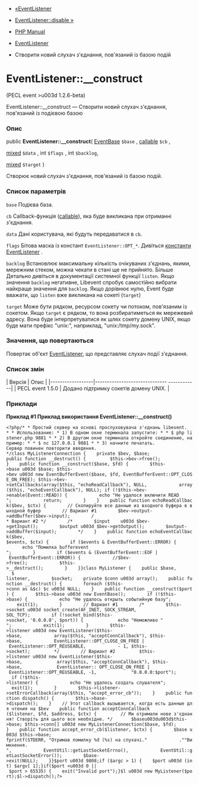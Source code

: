 - [«EventListener](class.eventlistener.md)
- [EventListener::disable »](eventlistener.disable.md)

- [PHP Manual](index.md)
- [EventListener](class.eventlistener.md)
- Створити новий слухач з'єднання, пов'язаний із базою подій

# EventListener::\_\_construct

(PECL event \>u003d 1.2.6-beta)

EventListener::\_\_construct — Створити новий слухач з'єднання,
пов'язаний із подієвою базою

### Опис

public **EventListener::\_\_construct**(
[EventBase](class.eventbase.md) `$base` ,
[callable](language.types.callable.md) `$cb` ,

[mixed](language.types.declarations.md#language.types.declarations.mixed)
`$data` ,
int `$flags` ,
int `$backlog`,

[mixed](language.types.declarations.md#language.types.declarations.mixed)
`$target`
)

Створює новий слухач з'єднання, пов'язаний із базою подій.

### Список параметрів

`base`
Подієва база.

`cb`
Callback-функція ([callable](language.types.callable.md)), яка
буде викликана при отриманні з'єднання.

`data`
Дані користувача, які будуть передаватися в `cb`.

`flags`
Бітова маска із констант `EventListener::OPT_*`. Дивіться [константи EventListener](class.eventlistener.md#eventlistener.constants) .

`backlog`
Встановлює максимальну кількість очікуваних з'єднань, якими,
мережним стеком, можна чекати в стані ще не прийнято. Більше
Детально дивіться в документації системної функції `listen`. Якщо
значення `backlog` негативне, Libevent спробує самостійно
вибрати найкраще значення для `backlog`. Якщо дорівнює нулю, Event буде
вважати, що `listen` вже викликана на сокеті (`target`)

`target`
Може бути рядком, ресурсом сокету чи потоком, пов'язаним із сокетом.
Якщо `target` є рядком, то вона розбиратиметься як мережевий
адресу. Вона буде інтерпретуватися як шлях сокету домену UNIX, якщо
буде мати префікс "unix:", наприклад, "unix:/tmp/my.sock".

### Значення, що повертаються

Повертає об'єкт [EventListener](class.eventlistener.md),
що представляє слухач події з'єднання.

### Список змін

| Версія | Опис |
|------------------|------------------------------ ------------|
| PECL event 1.5.0 | Додано підтримку сокетів домену UNIX. |

### Приклади

**Приклад #1 Приклад використання **EventListener::\_\_construct()****

` <?php/* * Простий сервер на основі прослуховувача з'єднань libevent. * * Использование: * 1) В одном окне терминала запустите: * * $ php listener.php 9881 * * 2) В другом окне терминала откройте соединение, например: * * $ nc 127.0.0.1 9881 * * 3) начните печатать. Сервер повинен повторити введення. */class MyListenerConnection {    private $bev, $base; public function __destruct() {         $this->bev->free(); }    public function __construct($base, $fd) {        $this->base u003d $base; $this->bev u003d new EventBufferEvent($base, $fd, EventBufferEvent::OPT_CLOSE_ON_FREE); $this->bev->setCallbacks(array($this, "echoReadCallback"), NULL,            array($this, "echoEventCallback"), NULL); if (!$this->bev->enable(Event::READ)) {            echo "Не удалося включити READ
";            return;        }    }    public function echoReadCallback($bev, $ctx) {        // Скопируйте все данные из входного буфера в выходной буфер        // Вариант #1        $bev->output->addBuffer($bev->input);        / * Вариант #2 */        /*        $input    u003d $bev->getInput();        $output u003d $bev->getOutput();        $output->addBuffer($input);        */    }    public function echoEventCallback($bev, $events, $ctx) {        if ($events & EventBufferEvent::ERROR) {            echo "Помилка bufferevent
";        }        if ($events & (EventBufferEvent::EOF | EventBufferEvent::ERROR)) {            //$bev->free();            $this->__destruct();        }    }}class MyListener {    public $base,        $ listener,        $socket;    private $conn u003d array();    public function __destruct() {        foreach ($this->conn as &$c) $c u003d NULL;    }    public function __construct($port) {        $this->base u003d new EventBase();        if (!$this->base) {            echo "Не удалось открыть событийную базу";            exit(1);        }        // Вариант #1        /*        $this->socket u003d socket_create(AF_INET, SOCK_STREAM, SOL_TCP);        if (!socket_bind($this->socket, '0.0.0.0', $port)) {             echo "Неможливо "
";            exit(1);        }        $this->listener u003d new EventListener($this->base,            array($this, "acceptConnCallback"), $this->base,            EventListener::OPT_CLOSE_ON_FREE | EventListener::OPT_REUSEABLE,            - 1, $this->socket);         */        // Вариант #2         $this->listener u003d new EventListener($this->base,             array($this, "acceptConnCallback"), $this->base,             EventListener:: OPT_CLOSE_ON_FREE | EventListener::OPT_REUSEABLE, -1,             "0.0.0.0:$port");        if (!$this->listener) {            echo "Не удалось создать слушателя";            exit(1);        }        $this->listener- >setErrorCallback(array($this, "accept_error_cb"));    }    public function dispatch() {        $this->base->dispatch();    }    // Этот callback вызывается, когда есть данные для чтения на $bev    public function acceptConnCallback ($listener, $fd, $address, $ctx) {         // Ми отримали нове з'єднання! Створіть для цього все необхідне. */       $baseu003du003d$this->base; $this->conn[] u003d new MyListenerConnection($base, $fd); }    public function accept_error_cb($listener, $ctx) {        $base u003d $this->base; fprintf(STDERR, "Отримав помилку %d (%s) на слухачі."            .""Вимкнення.
",            EventUtil::getLastSocketErrno(),            EventUtil::getLastSocketError());        $base->exit(NULL);    }}$port u003d 9808;if ($argc > 1) {    $port u003d (int) $argv[ 1];}if($port <u003d 0 || $port > 65535) {    exit("Invalid port");}$l u003d new MyListener($port);$l->dispatch();?> `
